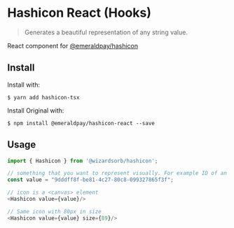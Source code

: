 Hashicon React (Hooks)
======================

> Generates a beautiful representation of any string value.

React component for [@emeraldpay/hashicon](https://www.npmjs.com/package/@emeraldpay/hashicon)

Install
---

Install with: 
```shell
$ yarn add hashicon-tsx
```   

Install Original with: 
```shell
$ npm install @emeraldpay/hashicon-react --save
```   

Usage
---

```js
import { Hashicon } from '@wizardsorb/hashicon';

// something that you want to represent visually. For example ID of an object on the screen.
const value = "9dddff8f-be81-4c27-80c8-099327865f3f";

// icon is a <canvas> element
<Hashicon value={value}/>

// Same icon with 80px in size
<Hashicon value={value} size={89}/>
```


